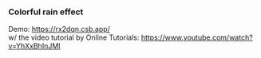 ### Colorful rain effect
Demo: https://rx2dqn.csb.app/ <br/>
w/ the video tutorial by Online Tutorials: https://www.youtube.com/watch?v=YhXxBhInJMI